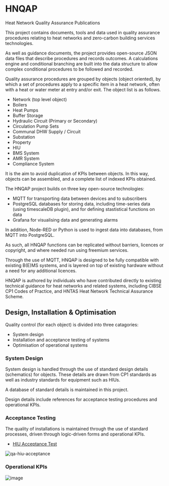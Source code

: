 # HNQAP
Heat Network Quality Assurance Publications

This project contains documents, tools and data used in quality assurance procedures relating to heat networks and zero-carbon building services technologies.

As well as guidance documents, the project provides open-source JSON data files that describe procedures and records outcomes. A calculations engine and conditional branching are built into the data structure to allow complex conditional procedures to be followed and recorded.    

Quality assurance procedures are grouped by objects (object oriented), by which a set of procedures apply to a specific item in a heat network, often with a heat or water meter at entry and/or exit.  The object list is as follows.

* Network (top level object)
* Boilers
* Heat Pumps
* Buffer Storage
* Hydraulic Circuit (Primary or Secondary)
* Circulation Pump Sets
* Communal DHW Supply / Circuit
* Substation
* Property
* HIU
* BMS System 
* AMR System
* Compliance System
  
It is the aim to avoid duplication of KPIs between objects.  In this way, objects can be assembled, and a complete list of indexed KPIs obtained.

The HNQAP project builds on three key open-source technologies:

* MQTT for transporting data between devices and to subscribers
* PostgreSQL databases for storing data, including time-series data (using timescaleDB plugin), and for defining stastistical functions on data
* Grafana for visualising data and generating alarms

In addition, Node-RED or Python is used to ingest data into databases, from MQTT into PostgreSQL.

As such, all HNQAP functions can be replicated without barriers, licences or copyright, and where needed run using freemium services.

Through the use of MQTT, HNQAP is designed to be fully compatible with existing B(E)MS systems, and is layered on top of existing hardware without a need for any additional licences.

HNQAP is authored by individuals who have contributed directly to existing technical guidance for heat networks and related systems, including CIBSE CP1 Codes of Practice, and HNTAS Heat Network Technical Assurance Scheme.
  
## Design, Installation & Optimisation

Quality control (for each object) is divided into three catagories:

* System design
* Installation and acceptance testing of systems
* Optimisation of operational systems

### System Design

System design is handled through the use of standard design details (schematics) for objects.  These details are drawn from CP1 standards as well as industry standards for equipment such as HIUs.

A database of standard details is maintained in this project.

Design details include references for acceptance testing procedures and operational KPIs.

### Acceptance Testing

The quality of installations is maintained through the use of standard processes, driven through logic-driven forms and operational KPIs.

* [HIU Acceptance Test](https://heatweb.b-cdn.net/browserware/hwforms5.html?loadCID=bafkreibb3h2appcsvztmvfz4eiybfudqlf3bfaobrsjcly63pp6i5vgygi)
  
![qa-hiu-acceptance](https://github.com/heatweb/HNQAP/assets/7034068/532226b9-1e73-4eb1-b0bd-0a37d4f339c8)


### Operational KPIs

![image](https://github.com/heatweb/HNQAP/assets/7034068/70228675-7ffe-4fab-bc68-9c11c51434b5)


